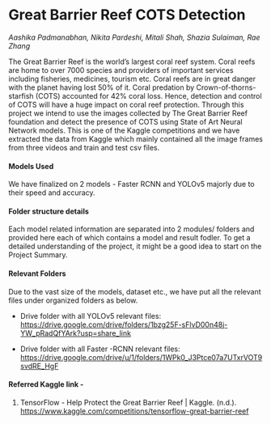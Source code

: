 # Great Barrier Reef COTS Detection

<i>Aashika Padmanabhan, Nikita Pardeshi, Mitali Shah, Shazia Sulaiman, Rae Zhang</i>

The Great Barrier Reef is the world’s largest coral reef system. Coral reefs are home to over 7000 species and providers of important services including fisheries, medicines, tourism etc. Coral reefs are in great danger with the planet having lost 50% of it. Coral predation by Crown-of-thorns-starfish (COTS) accounted for 42% coral loss. Hence, detection and control of COTS will have a huge impact on coral reef protection. Through this project we intend to use the images collected by The Great Barrier Reef foundation and detect the presence of COTS using State of Art Neural Network models. This is one of the Kaggle competitions and we have extracted the data from Kaggle which mainly contained all the image frames from three videos and train and test csv files. 

#### Models Used

We have finalized on 2 models - Faster RCNN and YOLOv5 majorly due to their speed and accuracy. 

#### Folder structure details

Each model related information are separated into 2 modules/ folders and provided here each of which contains a model and result fodler. To get a detailed understanding of the project, it might be a good idea to start on the Project Summary.

#### Relevant Folders

Due to the vast size of the models, dataset etc., we have put all the relevant files under organized folders as below. 
* Drive folder with all YOLOv5 relevant files: https://drive.google.com/drive/folders/1bzg25F-sFlvD00n48j-YW_pRadQfYArk?usp=share_link

* Drive folder with all Faster -RCNN relevant files: 
https://drive.google.com/drive/u/1/folders/1WPk0_J3Ptce07a7UTxrVOT9svdRE_HgF 

#### Referred Kaggle link - 
1. TensorFlow - Help Protect the Great Barrier Reef | Kaggle. (n.d.). https://www.kaggle.com/competitions/tensorflow-great-barrier-reef 
